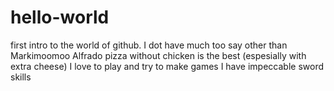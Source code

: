 # hello-world
first intro to the world of github.
I dot have much too say other than Markimoomoo
Alfrado pizza without chicken is the best (espesially with extra cheese)
I love to play and try to make games
I have impeccable sword skills
